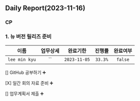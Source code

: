 ## Daily Report(2023-11-16)

### CP
### 1. 뉴 버전 릴리즈 준비

| 이름 | 업무상세 | 완료기한 | 진행률 | 완료여부 |
| :--: | :--: | :--: | :--: | :--: |
| `lee min kyu` | `` | `2023-11-05` | `33.3%` | `false` |

[] GitHub 공부하기 :heavy_plus_sign: 

[X] 일간 회의 자료 준비 :heavy_plus_sign: 

[] 업무계획서 제출 :heavy_plus_sign: 




